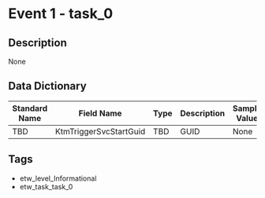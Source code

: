 # Event 1 - task_0

## Description
None

## Data Dictionary
|Standard Name|Field Name|Type|Description|Sample Value|
|---|---|---|---|---|
|TBD|KtmTriggerSvcStartGuid|TBD|GUID|None|None|

## Tags
* etw_level_Informational
* etw_task_task_0
